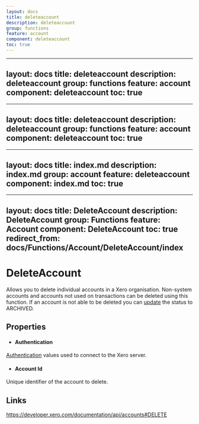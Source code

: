 ```yaml
---
layout: docs
title: deleteaccount
description: deleteaccount
group: functions
feature: account
component: deleteaccount
toc: true
---
```

---
layout: docs
title: deleteaccount
description: deleteaccount
group: functions
feature: account
component: deleteaccount
toc: true
---
---
layout: docs
title: deleteaccount
description: deleteaccount
group: functions
feature: account
component: deleteaccount
toc: true
---
---
layout: docs
title: index.md
description: index.md
group: account
feature: deleteaccount
component: index.md
toc: true
---
---
layout: docs
title: DeleteAccount
description: DeleteAccount
group: Functions
feature: Account
component: DeleteAccount
toc: true
redirect_from: docs/Functions/Account/DeleteAccount/index
---
DeleteAccount
============

Allows you to delete individual accounts in a Xero organisation. Non-system accounts and accounts not used on transactions can be deleted using this function. If an account is not able to be deleted you can [update](../UpdateAccount/Index.md) the status to ARCHIVED.

Properties
----------

-  #### Authentication
[Authentication](../../../Common/Authentication/Index.md) values used to connect to the Xero server.
-  #### Account Id
Unique identifier of the account to delete.



Links
-----

https://developer.xero.com/documentation/api/accounts#DELETE
